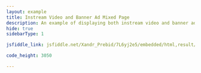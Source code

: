 ```yaml
---
layout: example
title: Instream Video and Banner Ad Mixed Page
description: An example of displaying both instream video and banner ads using Prebid.js
hide: true
sidebarType: 1

jsfiddle_link: jsfiddle.net/Xandr_Prebid/7L6yj2e5/embedded/html,result/

code_height: 3050

---
```

